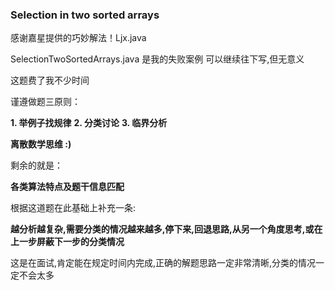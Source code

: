 ### Selection in two sorted arrays


感谢嘉星提供的巧妙解法！Ljx.java

SelectionTwoSortedArrays.java 是我的失败案例
可以继续往下写,但无意义

这题费了我不少时间

谨遵做题三原则：

**1. 举例子找规律**
**2. 分类讨论**
**3. 临界分析**

**离散数学思维 :)**

剩余的就是：

**各类算法特点及题干信息匹配**


根据这道题在此基础上补充一条:

**越分析越复杂,需要分类的情况越来越多,停下来,回退思路,从另一个角度思考,或在上一步屏蔽下一步的分类情况**

这是在面试,肯定能在规定时间内完成,正确的解题思路一定非常清晰,分类的情况一定不会太多
